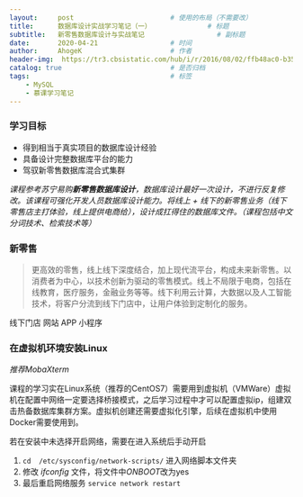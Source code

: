 ```yaml
---
layout:     post                        # 使用的布局（不需要改）
title:      数据库设计实战学习笔记（一）              # 标题
subtitle:   新零售数据库设计与实战笔记                  # 副标题
date:       2020-04-21                  # 时间
author:     AhogeK                      # 作者
header-img:  https://tr3.cbsistatic.com/hub/i/r/2016/08/02/ffb48ac0-b355-4aec-b814-04c79e1e1bfd/resize/1200x/292c4adbf288356b843876804b244d69/mysqlhero.jpg    # 这篇文章标题背景图片
catalog: true                           # 是否归档
tags:                                   # 标签
    - MySQL
    - 慕课学习笔记
---
```


### 学习目标

 * 得到相当于真实项目的数据库设计经验
 * 具备设计完整数据库平台的能力
 * 驾驭新零售数据库混合式集群

*课程参考苏宁易购**新零售数据库设计**，数据库设计最好一次设计，不进行反复修改。该课程可强化开发人员数据库设计能力。将线上 + 线下的新零售业务（线下零售店主打体验，线上提供电商给），设计成扛得住的数据库文件。（课程包括中文分词技术、检索技术等）*

### 新零售

> 更高效的零售，线上线下深度结合，加上现代流平台，构成未来新零售。以消费者为中心，以技术创新为驱动的零售模式。线上不局限于电商，包括在线教育，医疗服务，金融业务等等。线下利用云计算，大数据以及人工智能技术，将客户分流到线下门店中，让用户体验到定制化的服务。

线下门店 网站 APP 小程序

### 在虚拟机环境安装Linux

*推荐MobaXterm*

课程的学习实在Linux系统（推荐的CentOS7）需要用到虚拟机（VMWare）虚拟机在配置中网络一定要选择桥接模式，之后学习过程中才可以配置虚拟ip，组建双击热备数据库集群方案。虚拟机创建还需要虚拟化引擎，后续在虚拟机中使用Docker需要使用到。

若在安装中未选择开启网络，需要在进入系统后手动开启

1. ``cd  /etc/sysconfig/network-scripts/`` 进入网络脚本文件夹
2. 修改 *ifconfig* 文件，将文件中*ONBOOT*改为yes
3. 最后重启网络服务 ``service network restart``